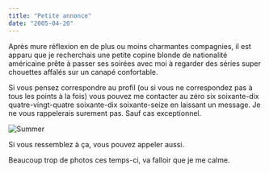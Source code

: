 ```yaml
---
title: "Petite annonce"
date: "2005-04-20"
---
```


Après mure réflexion en de plus ou moins charmantes compagnies, il est apparu que je recherchais une petite copine blonde de nationalité américaine prête à passer ses soirées avec moi à regarder des séries super chouettes affalés sur un canapé confortable.

Si vous pensez correspondre au profil (ou si vous ne correspondez pas à tous les points à la fois) vous pouvez me contacter au zéro six soixante-dix quatre-vingt-quatre soixante-dix soixante-seize en laissant un message. Je ne vous rappelerais surement pas. Sauf cas exceptionnel.

![Summer](images/OC_summer.jpg)

Si vous ressemblez à ça, vous pouvez appeler aussi.

Beaucoup trop de photos ces temps-ci, va falloir que je me calme.
